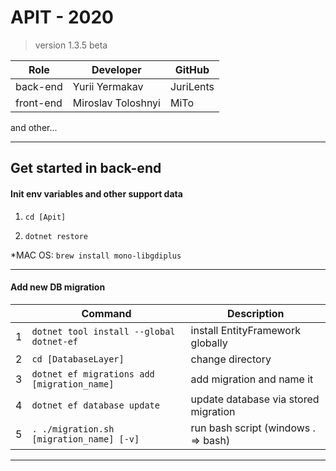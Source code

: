 ﻿# APIT - 2020
> version 1.3.5 beta

| Role       | Developer           | GitHub    | 
|------------|---------------------|-----------| 
| back-end   | Yurii Yermakav      | JuriLents | 
| front-end  | Miroslav Toloshnyi  | MiTo      | 

and other...

-----------------------------------------------------------------------------------

## Get started in back-end


#### Init env variables and other support data

1. `cd [Apit]`

2. `dotnet restore`

*MAC OS: `brew install mono-libgdiplus`

-----------------------------------------------------------------------------------

#### Add new DB migration

|   | Command                                      | Description                          | 
|---|----------------------------------------------|--------------------------------------| 
| 1 | `dotnet tool install --global dotnet-ef`     | install EntityFramework globally     | 
| 2 | `cd [DatabaseLayer]`                         | change directory                     | 
| 3 | `dotnet ef migrations add [migration_name]`  | add migration and name it            | 
| 4 | `dotnet ef database update`                  | update database via stored migration | 
| 5 | `. ./migration.sh [migration_name] [-v]`     | run bash script (windows . => bash)  | 
------------------------------------------------------------------------------------------- 
